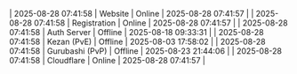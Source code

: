 | 2025-08-28 07:41:58 | Website | Online | 2025-08-28 07:41:57 |
| 2025-08-28 07:41:58 | Registration | Online | 2025-08-28 07:41:57 |
| 2025-08-28 07:41:58 | Auth Server | Offline | 2025-08-18 09:33:31 |
| 2025-08-28 07:41:58 | Kezan (PvE) | Offline | 2025-08-03 17:58:02 |
| 2025-08-28 07:41:58 | Gurubashi (PvP) | Offline | 2025-08-23 21:44:06 |
| 2025-08-28 07:41:58 | Cloudflare | Online | 2025-08-28 07:41:57 |
